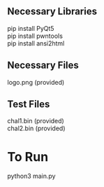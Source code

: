 ## Necessary Libraries  
pip install PyQt5  
pip install pwntools  
pip install ansi2html  
  
## Necessary Files  
logo.png (provided)  
  
## Test Files  
chal1.bin (provided)  
chal2.bin (provided)  

# To Run  
python3 main.py  
